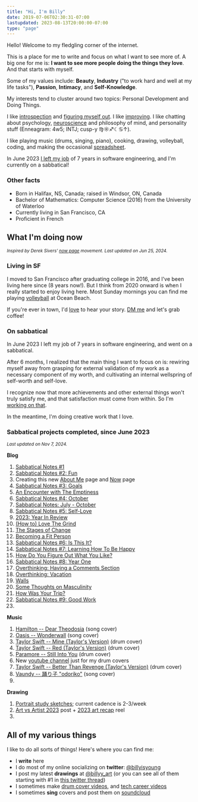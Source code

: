 ```yaml
---
title: "Hi, I'm Billy"
date: 2019-07-06T02:30:31-07:00
lastupdated: 2023-08-13T20:00:00-07:00
type: "page"
---
```


Hello! Welcome to my fledgling corner of the internet.

This is a place for me to write and focus on what I want to see more of. A big one for me is: **I want to see more people doing the things they love**. And that starts with myself.

Some of my values include: **Beauty**, **Industry** ("to work hard and well at my life tasks"), **Passion**, **Intimacy**, and **Self-Knowledge**.

My interests tend to cluster around two topics: Personal Development and Doing Things.

I like <a target="_blank" href="https://billy.dev/posts/letter-29/">introspection</a> and <a target="_blank" href="https://billy.dev/posts/comparisons/">figuring myself out</a>. I like <a target="_blank" href="https://billy.dev/posts/5-25/">improving</a>. I like chatting about psychology, <a target="_blank" href="https://billy.dev/posts/brain-and-ego/">neuroscience</a> and philosophy of mind, and personality stuff (Enneagram: 4w5; INTJ; cusp-y ♍️☼♐☾♋↑).

I like playing music (drums, singing, piano), cooking, drawing, volleyball, coding, and making the occasional <a target="_blank" href="https://billy.dev/posts/taxes/">spreadsheet</a>.

In June 2023 <a target="_blank" href="https://billy.dev/posts/new-game-plus/">I left my job</a> of 7 years in software engineering, and I'm currently on a sabbatical!

### Other facts
- Born in Halifax, NS, Canada; raised in Windsor, ON, Canada
- Bachelor of Mathematics: Computer Science (2016) from the University of Waterloo
- Currently living in San Francisco, CA
- Proficient in French

<a name="now"></a>
## What I'm doing now
<small>_Inspired by Derek Sivers' <a target="_blank" href="https://nownownow.com/about">now page</a> movement. Last updated on Jun 25, 2024._</small>

### Living in SF
I moved to San Francisco after graduating college in 2016, and I've been living here since (8 years now!). But I think from 2020 onward is when I really started to enjoy living here. Most Sunday mornings you can find me playing <a target="_blank" href="https://heylo.group/sfbv">volleyball</a> at Ocean Beach.

If you're ever in town, I'd <a target="_blank" href="https://twitter.com/billyisyoung/status/1745704925831831706">love</a> to hear your story. <a target="_blank" href="https://twitter.com/billyisyoung">DM me</a> and let's grab coffee!

### On sabbatical
In June 2023 I left my job of 7 years in software engineering, and went on a sabbatical.

After 6 months, I realized that the main thing I want to focus on is: rewiring myself away from grasping for external validation of my work as a necessary component of my worth, and cultivating an internal wellspring of self-worth and self-love.

I recognize now that more achievements and other external things won't truly satisfy me, and that satisfaction must come from within. So I'm <a target="_blank" href="https://billy.dev/posts/sabbatical-notes/5/">working on that</a>.

In the meantime, I'm doing creative work that I love.

### Sabbatical projects completed, since June 2023
<small>_Last updated on Nov 7, 2024._</small>

**Blog**
1. <a target="_blank" href="https://billy.dev/posts/sabbatical-notes/1-doing/">Sabbatical Notes #1</a>
1. <a target="_blank" href="https://billy.dev/posts/sabbatical-notes/2-fun/">Sabbatical Notes #2: Fun</a>
1. Creating this new [About Me](#) page and [Now](#now) page
1. <a target="_blank" href="https://billy.dev/posts/sabbatical-notes/3/">Sabbatical Notes #3: Goals</a>
1. <a target="_blank" href="https://billy.dev/posts/emptiness">An Encounter with The Emptiness</a>
1. <a target="_blank" href="https://billy.dev/posts/sabbatical-notes/4/">Sabbatical Notes #4: October</a>
1. <a target="_blank" href="https://billy.dev/posts/sabbatical-notes/recap1/">Sabbatical Notes: July - October</a>
1. <a target="_blank" href="https://billy.dev/posts/sabbatical-notes/5/">Sabbatical Notes #5: Self-Love</a>
1. <a target="_blank" href="https://billy.dev/posts/2023-review/">2023: Year In Review</a>
1. <a target="_blank" href="https://billy.dev/posts/love-the-grind/">(How to) Love The Grind</a>
1. <a target="_blank" href="https://billy.dev/posts/the-stages-of-change/">The Stages of Change</a>
1. <a target="_blank" href="https://billy.dev/posts/becoming-a-fit-person/">Becoming a Fit Person</a>
1. <a target="_blank" href="https://billy.dev/posts/sabbatical-notes/6/">Sabbatical Notes #6: Is This It?</a>
1. <a target="_blank" href="https://billy.dev/posts/sabbatical-notes/7/">Sabbatical Notes #7: Learning How To Be Happy</a>
1. <a target="_blank" href="https://billy.dev/posts/what-you-like">How Do You Figure Out What You Like?</a>
1. <a target="_blank" href="https://billy.dev/posts/sabbatical-notes/8/">Sabbatical Notes #8: Year One</a>
1. <a target="_blank" href="https://billy.dev/posts/overthinking/comments/">Overthinking: Having a Comments Section</a>
1. <a target="_blank" href="https://billy.dev/posts/overthinking/vacation/">Overthinking: Vacation</a>
1. <a target="_blank" href="https://billy.dev/posts/walls">Walls</a>
1. <a target="_blank" href="https://billy.dev/posts/masculinity">Some Thoughts on Masculinity</a>
1. <a target="_blank" href="https://billy.dev/posts/how-was-your-trip">How Was Your Trip?</a>
1. <a target="_blank" href="https://billy.dev/posts/sabbatical-notes/9/">Sabbatical Notes #9: Good Work</a>
1.

**Music**
1. <a target="_blank" href="https://soundcloud.com/billyisyoung/hamilton-dear-theodosia">Hamilton -- Dear Theodosia</a> (song cover)
1. <a target="_blank" href="https://soundcloud.com/billyisyoung/oasis-wonderwall">Oasis -- Wonderwall</a> (song cover)
1. <a target="_blank" href="https://www.youtube.com/watch?v=p9HKvE4ZcmA">Taylor Swift -- Mine (Taylor's Version)</a> (drum cover)
1. <a target="_blank" href="https://www.youtube.com/watch?v=ij9RIKnLTcM">Taylor Swift -- Red (Taylor's Version)</a> (drum cover)
1. <a target="_blank" href="https://www.youtube.com/watch?v=s0GkwoczN2M">Paramore -- Still Into You</a> (drum cover)
1. New <a target="_blank" href="https://www.youtube.com/@billyonthedrums">youtube channel</a> just for my drum covers
1. <a target="_blank" href="https://www.youtube.com/watch?v=LzpwCWTatZU">Taylor Swift -- Better Than Revenge (Taylor's Version)</a> (drum cover)
1. <a target="_blank" href="https://soundcloud.com/billyisyoung/vaundy-odoriko">Vaundy -- 踊り子 "odoriko"</a> (song cover)
1. 

**Drawing**
1. <a target="_blank" href="https://www.instagram.com/billyy_art/">Portrait study sketches</a>; current cadence is 2-3/week
1. <a target="_blank" href="https://www.instagram.com/p/C0hcPWjPvPW/">Art vs Artist 2023</a> post + <a target="_blank" href="https://www.instagram.com/reel/C1Fgpi9ObpM/">2023 art recap</a> reel
1. 

## All of my various things
I like to do all sorts of things! Here's where you can find me:

- I **write** here
- I do most of my online socializing on **twitter**: <a target="_blank" href="https://twitter.com/billyisyoung">@billyisyoung</a>
- I post my latest **drawings** at <a target="_blank" href="https://www.instagram.com/billyy_art/">@billyy_art</a> (or you can see all of them starting with #1 in <a target="_blank" href="https://twitter.com/billyisyoung/status/1328059097783160838">this twitter thread</a>)
- I sometimes make <a target="_blank" href="https://www.youtube.com/@billyonthedrums">drum cover videos</a>, and <a target="_blank" href="https://www.youtube.com/@billyy">tech career videos</a>
- I sometimes **sing** covers and post them on <a target="_blank" href="https://soundcloud.com/billyisyoung">soundcloud</a>
